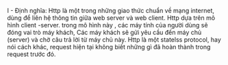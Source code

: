 I - Định nghĩa:
Http là một trong những giao thức chuẩn về mạng internet, dùng để liên hệ thông tin giữa web server và web client.
Http dựa trên mô hình client -server. trong mô hình này , các máy tính của người dùng sẽ đóng vai trò máy khách,
Các máy khách sẽ gửi yêu cầu đến máy chủ (server) và chờ câu trả lời từ máy chủ này.
Http là một statelss protocol, hay nói cách khác, request hiện tại không biết những gì đã hoàn thành trong request trước đó.
